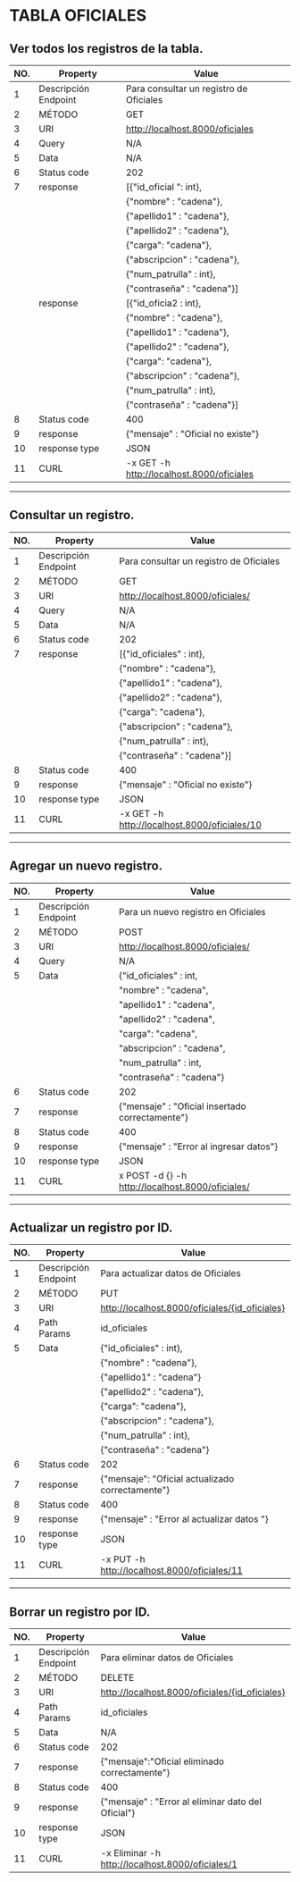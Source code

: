 # TABLA OFICIALES

## Ver todos los registros de la tabla.

|   NO.| Property                        |Value                                       |
|------|---------------------------------|--------------------------------------------|
| 1    |Descripción Endpoint             |Para consultar un registro de Oficiales     |
| 2    |MÉTODO                           |GET                                         |
| 3    |URI                              |http://localhost.8000/oficiales            |
| 4    |Query                            |N/A                                         |
| 5    |Data                             |N/A                                         |
| 6    |Status code                      |202                                         |
| 7    |response                         |[{"id_oficial ": int},                      |
|      |                                 |        {"nombre" : "cadena"},              |
|      |                                 |      {"apellido1" : "cadena"},             |   
|      |                                 |        {"apellido2" : "cadena"},           |
|      |                                 |        {"carga": "cadena"},                |
|      |                                 |        {"abscripcion" : "cadena"},         |
|      |                                 |        {"num_patrulla" : int},             | 
|      |                                 |        {"contraseña" : "cadena"}]          |
|      |response                         |[{"id_oficia2 : int},                       |
|      |                                 |        {"nombre" : "cadena"},              |
|      |                                 |      {"apellido1" : "cadena"},             |   
|      |                                 |        {"apellido2" : "cadena"},           |
|      |                                 |        {"carga": "cadena"},                |
|      |                                 |        {"abscripcion" : "cadena"},         |
|      |                                 |        {"num_patrulla" : int},             | 
|      |                                 |        {"contraseña" : "cadena"}]          |
| 8    |Status code                      |400                                         |
| 9    |response                         |{"mensaje" : "Oficial no existe"}           |
| 10   |response type                    |JSON                                        |
| 11   |CURL                             |-x GET -h http://localhost.8000/oficiales   |


------------------------------------------------------------------------------------------------------------------------

## Consultar un registro.
|   NO.| Property                        |Value                                       |
|------|---------------------------------|--------------------------------------------|
| 1    |Descripción Endpoint             |Para consultar un registro de Oficiales     |
| 2    |MÉTODO                           |GET                                         |
| 3    |URI                              |http://localhost.8000/oficiales/            |
| 4    |Query                            |N/A                                         |
| 5    |Data                             |N/A                                         |
| 6    |Status code                      |202                                         |
| 7    |response                         |[{"id_oficiales" : int},                    |
|      |                                 |        {"nombre" : "cadena"},              |
|      |                                 |      {"apellido1" : "cadena"},             |   
|      |                                 |        {"apellido2" : "cadena"},           |
|      |                                 |        {"carga": "cadena"},                |
|      |                                 |        {"abscripcion" : "cadena"},         |
|      |                                 |        {"num_patrulla" : int},             | 
|      |                                 |        {"contraseña" : "cadena"}]          |
| 8    |Status code                      |400                                         |
| 9    |response                         |{"mensaje" : "Oficial no existe"}           |
| 10   |response type                    |JSON                                        |
| 11   |CURL                             |-x GET -h http://localhost.8000/oficiales/10|


----------------------------------------------------------------------------------------------
## Agregar un nuevo registro.


|   NO.| Property                        |Value                                           |
|------|---------------------------------|------------------------------------------------|
| 1    |Descripción Endpoint             |Para un nuevo registro en Oficiales             |
| 2    |MÉTODO                           |POST                                            |
| 3    |URI                              |http://localhost.8000/oficiales/                |
| 4    |Query                            |N/A                                             |
| 5    |Data                             |{"id_oficiales" : int,                          |
|      |                                 |    "nombre" : "cadena",                        |
|      |                                 |    "apellido1" : "cadena",                     |    
|      |                                 |    "apellido2" : "cadena",                     |
|      |                                 |    "carga": "cadena",                          |
|      |                                 |    "abscripcion" : "cadena",                   |
|      |                                 |    "num_patrulla" : int,                       |
|      |                                 |    "contraseña" : "cadena"}                    |
| 6    |Status code                      |202                                             |
| 7    |response                         |{"mensaje" : "Oficial insertado correctamente"} |
| 8    |Status code                      |400                                             |
| 9    |response                         |{"mensaje" : "Error al ingresar datos"}         |
| 10   |response type                    |JSON                                            |
| 11   |CURL                             |x POST -d {} -h http://localhost.8000/oficiales/|

----------------------------------------------------------------------------------------------
## Actualizar un registro por ID.

|   NO.| Property                        |Value                                           |
|------|---------------------------------|------------------------------------------------|
| 1    |Descripción Endpoint             |Para actualizar datos de Oficiales              |
| 2    |MÉTODO                           |PUT                                             |
| 3    |URI                              |http://localhost.8000/oficiales/{id_oficiales}  |
| 4    |Path Params                      |id_oficiales                                    |
| 5    |Data                             |{"id_oficiales" : int},                         |
|      |                                 |   {"nombre" : "cadena"},                       |
|      |                                 |   {"apellido1" : "cadena"}                     |    
|      |                                 |   {"apellido2" : "cadena"},                    |
|      |                                 |   {"carga": "cadena"},                         |
|      |                                 |   {"abscripcion" : "cadena"},                  |
|      |                                 |   {"num_patrulla" : int},                      |
|      |                                 |   {"contraseña" : "cadena"}                    |
| 6    |Status code                      |202                                             |
| 7    |response                         |{"mensaje": "Oficial actualizado correctamente"}|
| 8    |Status code                      |400                                             |
| 9    |response                         |{"mensaje" : "Error al actualizar datos "}      |
| 10   |response type                    |JSON                                            |
| 11   |CURL                             |-x PUT -h http://localhost.8000/oficiales/11    |

----------------------------------------------------------------------------------------------------------
## Borrar un registro por ID.

|   NO.| Property                        |Value                                             |
|------|---------------------------------|--------------------------------------------      |
| 1    |Descripción Endpoint             |Para eliminar datos de Oficiales                  |
| 2    |MÉTODO                           |DELETE                                            |
| 3    |URI                              |http://localhost.8000/oficiales/{id_oficiales}    |
| 4    |Path Params                      |id_oficiales                                      |
| 5    |Data                             |N/A                                               |
| 6    |Status code                      |202                                               |
| 7    |response                         |{"mensaje":"Oficial eliminado correctamente"}     |
| 8    |Status code                      |400                                               |
| 9    |response                         |{"mensaje" : "Error al eliminar dato del Oficial"}|
| 10   |response type                    |JSON                                              |
| 11   |CURL                             |-x Eliminar -h http://localhost.8000/oficiales/1  |
